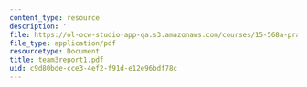 ```yaml
---
content_type: resource
description: ''
file: https://ol-ocw-studio-app-qa.s3.amazonaws.com/courses/15-568a-practical-information-technology-management-spring-2005/c9d80bdecce34ef2f91de12e96bdf78c_team3report1.pdf
file_type: application/pdf
resourcetype: Document
title: team3report1.pdf
uid: c9d80bde-cce3-4ef2-f91d-e12e96bdf78c
---
```

